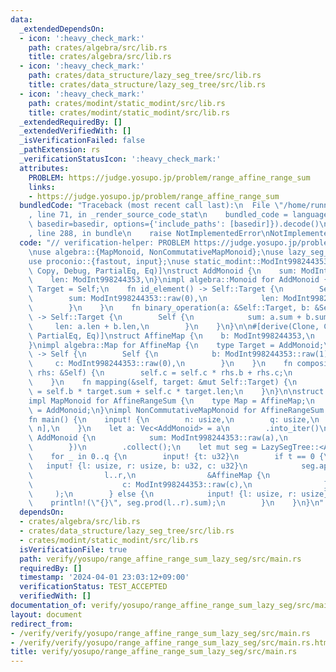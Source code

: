 ```yaml
---
data:
  _extendedDependsOn:
  - icon: ':heavy_check_mark:'
    path: crates/algebra/src/lib.rs
    title: crates/algebra/src/lib.rs
  - icon: ':heavy_check_mark:'
    path: crates/data_structure/lazy_seg_tree/src/lib.rs
    title: crates/data_structure/lazy_seg_tree/src/lib.rs
  - icon: ':heavy_check_mark:'
    path: crates/modint/static_modint/src/lib.rs
    title: crates/modint/static_modint/src/lib.rs
  _extendedRequiredBy: []
  _extendedVerifiedWith: []
  _isVerificationFailed: false
  _pathExtension: rs
  _verificationStatusIcon: ':heavy_check_mark:'
  attributes:
    PROBLEM: https://judge.yosupo.jp/problem/range_affine_range_sum
    links:
    - https://judge.yosupo.jp/problem/range_affine_range_sum
  bundledCode: "Traceback (most recent call last):\n  File \"/home/runner/.local/lib/python3.10/site-packages/onlinejudge_verify/documentation/build.py\"\
    , line 71, in _render_source_code_stat\n    bundled_code = language.bundle(stat.path,\
    \ basedir=basedir, options={'include_paths': [basedir]}).decode()\n  File \"/home/runner/.local/lib/python3.10/site-packages/onlinejudge_verify/languages/rust.py\"\
    , line 288, in bundle\n    raise NotImplementedError\nNotImplementedError\n"
  code: "// verification-helper: PROBLEM https://judge.yosupo.jp/problem/range_affine_range_sum\n\
    \nuse algebra::{MapMonoid, NonCommutativeMapMonoid};\nuse lazy_seg_tree::LazySegTree;\n\
    use proconio::{fastout, input};\nuse static_modint::ModInt998244353;\n\n#[derive(Clone,\
    \ Copy, Debug, PartialEq, Eq)]\nstruct AddMonoid {\n    sum: ModInt998244353,\n\
    \    len: ModInt998244353,\n}\nimpl algebra::Monoid for AddMonoid {\n    type\
    \ Target = Self;\n    fn id_element() -> Self::Target {\n        Self {\n    \
    \        sum: ModInt998244353::raw(0),\n            len: ModInt998244353::raw(0),\n\
    \        }\n    }\n    fn binary_operation(a: &Self::Target, b: &Self::Target)\
    \ -> Self::Target {\n        Self {\n            sum: a.sum + b.sum,\n       \
    \     len: a.len + b.len,\n        }\n    }\n}\n\n#[derive(Clone, Copy, Debug,\
    \ PartialEq, Eq)]\nstruct AffineMap {\n    b: ModInt998244353,\n    c: ModInt998244353,\n\
    }\nimpl algebra::Map for AffineMap {\n    type Target = AddMonoid;\n    fn id_map()\
    \ -> Self {\n        Self {\n            b: ModInt998244353::raw(1),\n       \
    \     c: ModInt998244353::raw(0),\n        }\n    }\n    fn composition(&mut self,\
    \ rhs: &Self) {\n        self.c = self.c * rhs.b + rhs.c;\n        self.b *= rhs.b;\n\
    \    }\n    fn mapping(&self, target: &mut Self::Target) {\n        target.sum\
    \ = self.b * target.sum + self.c * target.len;\n    }\n}\n\nstruct AffineRangeSum;\n\
    impl MapMonoid for AffineRangeSum {\n    type Map = AffineMap;\n    type Monoid\
    \ = AddMonoid;\n}\nimpl NonCommutativeMapMonoid for AffineRangeSum {}\n\n#[fastout]\n\
    fn main() {\n    input! {\n        n: usize,\n        q: usize,\n        a: [u32;\
    \ n],\n    }\n    let a: Vec<AddMonoid> = a\n        .into_iter()\n        .map(|a|\
    \ AddMonoid {\n            sum: ModInt998244353::raw(a),\n            len: ModInt998244353::raw(1),\n\
    \        })\n        .collect();\n    let mut seg = LazySegTree::<AffineRangeSum>::from(a);\n\
    \    for _ in 0..q {\n        input! {t: u32}\n        if t == 0 {\n         \
    \   input! {l: usize, r: usize, b: u32, c: u32}\n            seg.apply_range_non_commutative(\n\
    \                l..r,\n                &AffineMap {\n                    b: ModInt998244353::raw(b),\n\
    \                    c: ModInt998244353::raw(c),\n                },\n       \
    \     );\n        } else {\n            input! {l: usize, r: usize}\n        \
    \    println!(\"{}\", seg.prod(l..r).sum);\n        }\n    }\n}\n"
  dependsOn:
  - crates/algebra/src/lib.rs
  - crates/data_structure/lazy_seg_tree/src/lib.rs
  - crates/modint/static_modint/src/lib.rs
  isVerificationFile: true
  path: verify/yosupo/range_affine_range_sum_lazy_seg/src/main.rs
  requiredBy: []
  timestamp: '2024-04-01 23:03:12+09:00'
  verificationStatus: TEST_ACCEPTED
  verifiedWith: []
documentation_of: verify/yosupo/range_affine_range_sum_lazy_seg/src/main.rs
layout: document
redirect_from:
- /verify/verify/yosupo/range_affine_range_sum_lazy_seg/src/main.rs
- /verify/verify/yosupo/range_affine_range_sum_lazy_seg/src/main.rs.html
title: verify/yosupo/range_affine_range_sum_lazy_seg/src/main.rs
---
```

